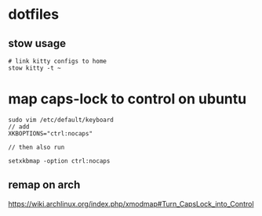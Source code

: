 # dotfiles

## stow usage

```
# link kitty configs to home
stow kitty -t ~
```

# map caps-lock to control on ubuntu

```
sudo vim /etc/default/keyboard
// add
XKBOPTIONS="ctrl:nocaps"

// then also run

setxkbmap -option ctrl:nocaps
```

## remap on arch
https://wiki.archlinux.org/index.php/xmodmap#Turn_CapsLock_into_Control
